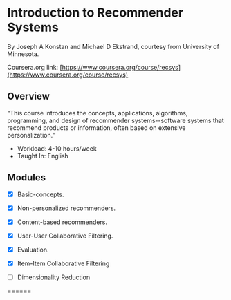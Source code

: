 # Introduction to Recommender Systems

By Joseph A Konstan and Michael D Ekstrand, 
courtesy from University of Minnesota.

Coursera.org link: [https://www.coursera.org/course/recsys](https://www.coursera.org/course/recsys)

## Overview
"This course introduces the concepts, applications, algorithms, programming, and design of recommender systems--software 
systems that recommend products or information, often based on extensive personalization."


* Workload: 4-10 hours/week
* Taught In: English

## Modules

- [x] Basic-concepts.
- [x] Non-personalized recommenders.
- [x] Content-based recommenders.
- [x] User-User Collaborative Filtering.
- [x] Evaluation. 
- [x] Item-Item Collaborative Filtering
- [ ] Dimensionality Reduction


======
